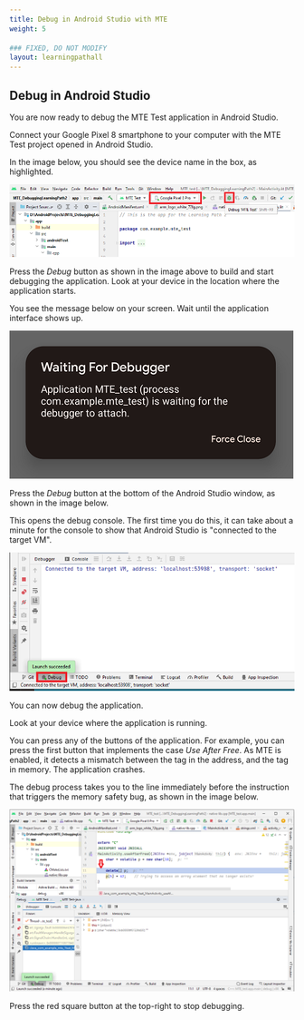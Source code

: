 ```yaml
---
title: Debug in Android Studio with MTE
weight: 5

### FIXED, DO NOT MODIFY
layout: learningpathall
---
```


## Debug in Android Studio

You are now ready to debug the MTE Test application in Android Studio.

Connect your Google Pixel 8 smartphone to your computer with the MTE Test project opened in Android Studio.

In the image below, you should see the device name in the box, as highlighted.

![alt-text-2](pictures/05_android_sutio_device_connected.png "Device recognized by Android Studio.")

Press the *Debug* button as shown in the image above to build and start debugging the application. Look at your device in the location where the application starts. 

You see the message below on your screen. Wait until the application interface shows up.

![alt-text-2](pictures/06_waiting_for_debugger.png "Waiting for Debugger message.")

Press the *Debug* button at the bottom of the Android Studio window, as shown in the image below. 

This opens the debug console. The first time you do this, it can take about a minute for the console to show that Android Studio is "connected to the target VM".


![alt-text-2](pictures/07_debug_console.png "Debug terminal shows that Android Studio is connected to the target VM.")

You can now debug the application. 

Look at your device where the application is running.

You can press any of the buttons of the application. For example, you can press the first button that implements the case *Use After Free*.  As MTE is enabled, it detects a mismatch between the tag in the address, and the tag in memory. The application crashes. 

The debug process takes you to the line immediately before the instruction that triggers the memory safety bug, as shown in the image below.

![alt-text-2](pictures/08_debugger_shows_memory_bug.png "Debugger signals the memory bug.")

Press the red square button at the top-right to stop debugging.